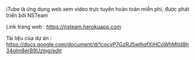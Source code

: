 ﻿iTube là ứng dụng web xem video trực tuyến hoàn toàn miễn phí, được phát triển bởi NSTeam

Link trang web : https://nsteam.herokuapp.com


Tài liệu của dự án : https://docs.google.com/document/d/1cocyP7GzRJ5wIhqfXjHCoWhMtld8h34olm8erB9Uzmg/edit
